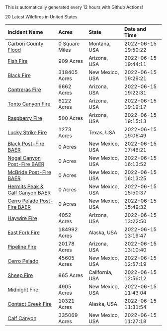 This is automatically generated every 12 hours with Github Actions!

20 Latest Wildfires in United States

 | Incident Name | Acres | State | Date and Time |
|:---|:---|:---|:---|
| [Carbon County Flood](https://inciweb.nwcg.gov/incident/8161/) | 0 Square Miles | Montana, USA | 2022-06-15 19:50:22 |
| [Fish Fire](https://inciweb.nwcg.gov/incident/8160/) | 909 Acres | Arizona, USA | 2022-06-15 19:44:11 |
| [Black Fire](https://inciweb.nwcg.gov/incident/8103/) | 318405 Acres | New Mexico, USA | 2022-06-15 19:29:21 |
| [Contreras Fire ](https://inciweb.nwcg.gov/incident/8154/) | 6662 Acres | Arizona, USA | 2022-06-15 19:22:31 |
| [Tonto Canyon Fire](https://inciweb.nwcg.gov/incident/8158/) | 6222 Acres | Arizona, USA | 2022-06-15 19:19:17 |
| [Raspberry Fire](https://inciweb.nwcg.gov/incident/8162/) | 500 Acres | Arizona, USA | 2022-06-15 19:15:13 |
| [Lucky Strike Fire](https://inciweb.nwcg.gov/incident/8163/) | 1273 Acres | Texas, USA | 2022-06-15 19:06:49 |
| [Black Post-Fire BAER](https://inciweb.nwcg.gov/incident/8144/) | 0 Acres | New Mexico, USA | 2022-06-15 17:46:21 |
| [Nogal Canyon Post-Fire BAER](https://inciweb.nwcg.gov/incident/8072/) | 0 Acres | New Mexico, USA | 2022-06-15 16:13:52 |
| [McBride Post-Fire BAER](https://inciweb.nwcg.gov/incident/8080/) | 0 Acres | New Mexico, USA | 2022-06-15 16:13:25 |
| [Hermits Peak & Calf Canyon BAER](https://inciweb.nwcg.gov/incident/8104/) | 0 Acres | New Mexico, USA | 2022-06-15 15:50:37 |
| [Cerro Pelado Post-Fire BAER](https://inciweb.nwcg.gov/incident/8118/) | 0 Acres | New Mexico, USA | 2022-06-15 15:49:32 |
| [Haywire Fire](https://inciweb.nwcg.gov/incident/8155/) | 4052 Acres | Arizona, USA | 2022-06-15 13:22:50 |
| [East Fork Fire ](https://inciweb.nwcg.gov/incident/8148/) | 184992 Acres | Alaska, USA | 2022-06-15 13:19:47 |
| [Pipeline Fire](https://inciweb.nwcg.gov/incident/8152/) | 20178 Acres | Arizona, USA | 2022-06-15 13:10:40 |
| [Cerro Pelado](https://inciweb.nwcg.gov/incident/8075/) | 45605 Acres | New Mexico, USA | 2022-06-15 12:57:19 |
| [Sheep Fire](https://inciweb.nwcg.gov/incident/8151/) | 865 Acres | California, USA | 2022-06-15 12:56:12 |
| [Midnight Fire](https://inciweb.nwcg.gov/incident/8147/) | 4905 Acres | New Mexico, USA | 2022-06-15 11:43:04 |
| [Contact Creek Fire](https://inciweb.nwcg.gov/incident/8131/) | 10321 Acres | Alaska, USA | 2022-06-15 11:31:54 |
| [Calf Canyon](https://inciweb.nwcg.gov/incident/8069/) | 335069 Acres | New Mexico, USA | 2022-06-15 11:27:18 |
